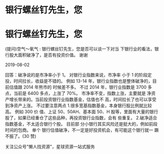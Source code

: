 # 银行螺丝钉先生，您

# 银行螺丝钉先生，您

(提问)空气～氧气 : 银行螺丝钉先生，您是否可以谈一下对当 下银行业的看法，银行股大面积破净了，是否有投资价值。 谢谢

2019-08-02

回答：破净说的是市净率小于 1。 对银行业指数来说，市净率 小于 1 的阶段定投，时间拉长，收益是不错的。 例如 13-14 年，银行业指数也是整体破净的，目前估值跟 2014 年熊市的 时候差不多。 不过 2014 年，银行业指数是 3700 多点，当前是 6400 多点，上涨了 70%。 市净率不变，指数上涨，主要就是 净资产增长带来的。当前投资银行业指数基金，估值也不 高，时间拉长了也可以享受到净资产上涨。 不过要注意两点 1.很多宽基指数基金，本身银行股比例就比较高。 例如 300 价 值、上证 50、50AH、基本面 50、H 股等，里面有大量的银行 股了，如果已经重仓了这些品种，再投资银行业指数，会有 些重复。 2.破净适合指数基金，不太适合银行个股。 目前部 分小银行其实风险还是挺大的，例如前段时间的包商。 单个 银行估值破净，不一定是好投资机会，有可能这个银行就一 蹶不振了。(30 赞)

关注公众号"懒人找资源"，星球资源一站式服务